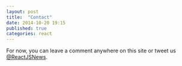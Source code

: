 ```yaml
---
layout: post
title:  "Contact"
date: 2014-10-20 19:15
published: true
categories: react
---
```

For now, you can leave a comment anywhere on this site or tweet us [@ReactJSNews](http://twitter.com/reactjsnews).